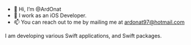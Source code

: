 - 👋 Hi, I’m @ArdOnat
- 👀 I work as an iOS Developer.
- 📫 You can reach out to me by mailing me at ardonat97@hotmail.com


I am developing various Swift applications, and Swift packages.
